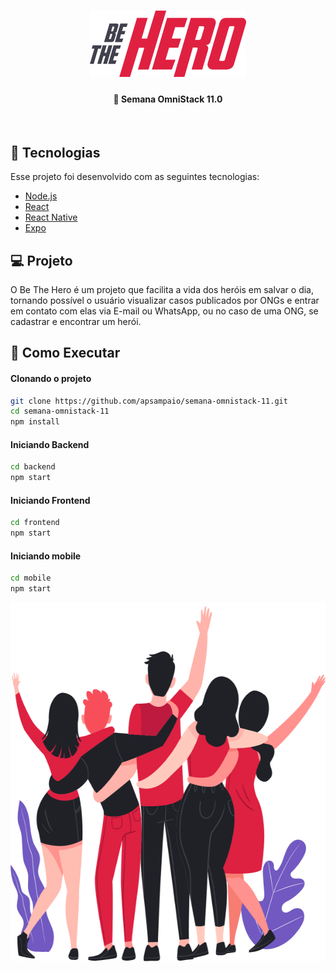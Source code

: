 <h1 align="center">
    <img alt="Be the Hero" src="frontend/src/assets/logo.svg" width="250px" />
</h1>

<h4 align="center">
  🚀 Semana OmniStack 11.0
</h4>




<br>


## :rocket: Tecnologias

Esse projeto foi desenvolvido com as seguintes tecnologias:

- [Node.js](https://nodejs.org/en/)
- [React](https://reactjs.org)
- [React Native](https://facebook.github.io/react-native/)
- [Expo](https://expo.io/)

## 💻 Projeto

O Be The Hero é um projeto que facilita a vida dos heróis em salvar o dia, tornando possível o usuário visualizar casos publicados por ONGs e entrar em contato com elas via E-mail ou WhatsApp, ou no caso de uma ONG, se cadastrar e encontrar um herói.


## 🔖 Como Executar

#### Clonando o projeto
```sh
git clone https://github.com/apsampaio/semana-omnistack-11.git
cd semana-omnistack-11
npm install
```
#### Iniciando Backend
```sh
cd backend
npm start
```
#### Iniciando Frontend
```sh
cd frontend
npm start
```
#### Iniciando mobile
```sh
cd mobile
npm start
```

<p align="center">
  <img alt="Frontend" src="frontend/src/assets/heroes.png" width="596px" height="574px">
</p>
